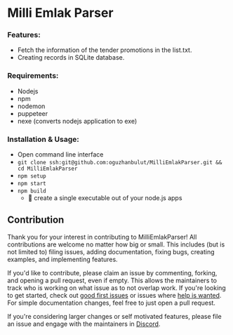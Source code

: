 # Milli Emlak Parser

### Features:

- Fetch the information of the tender promotions in the list.txt. 
- Creating records in SQLite database.

### Requirements:
- Nodejs
- npm
- nodemon
- puppeteer
- nexe (converts nodejs application to exe)

### Installation & Usage:
- Open command line interface
- `git clone ssh:git@github.com:oguzhanbulut/MilliEmlakParser.git && cd MilliEmlakParser `
- `npm setup`
- `npm start`
- `npm build`
    - 🎉 create a single executable out of your node.js apps

## Contribution

Thank you for your interest in contributing to MilliEmlakParser! All contributions are welcome no
matter how big or small. This includes (but is not limited to) filing issues,
adding documentation, fixing bugs, creating examples, and implementing features.

If you'd like to contribute, please claim an issue by commenting, forking, and
opening a pull request, even if empty. This allows the maintainers to track who
is working on what issue as to not overlap work. If you're looking to get started,
check out [good first issues](https://github.com/oguzhanbulut/MilliEmlakParser/issues?q=is%3Aissue+is%3Aopen+label%3A%22good+first+issue%22)
or issues where [help is wanted](https://github.com/oguzhanbulut/MilliEmlakParser/issues?q=is%3Aissue+is%3Aopen+label%3A%22help+wanted%22).
For simple documentation changes, feel free to just open a pull request.

If you're considering larger changes or self motivated features, please file an issue
and engage with the maintainers in [Discord](https://discord.gg/kntw3hwqKU).

